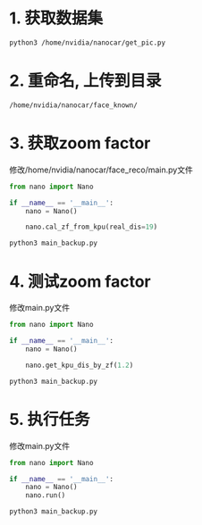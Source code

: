 # 1. 获取数据集

```shell
python3 /home/nvidia/nanocar/get_pic.py
```

# 2. 重命名, 上传到目录

```shell
/home/nvidia/nanocar/face_known/
```

# 3. 获取zoom factor

修改/home/nvidia/nanocar/face_reco/main.py文件
```python
from nano import Nano

if __name__ == '__main__':
    nano = Nano()

    nano.cal_zf_from_kpu(real_dis=19)

```


```shell
python3 main_backup.py
```

# 4. 测试zoom factor

修改main.py文件
```python
from nano import Nano

if __name__ == '__main__':
    nano = Nano()

    nano.get_kpu_dis_by_zf(1.2)

```


```shell
python3 main_backup.py
```

# 5. 执行任务

修改main.py文件
```python
from nano import Nano

if __name__ == '__main__':
    nano = Nano()
    nano.run()

```

```shell
python3 main_backup.py
```